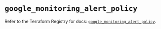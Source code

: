 # `google_monitoring_alert_policy`

Refer to the Terraform Registry for docs: [`google_monitoring_alert_policy`](https://registry.terraform.io/providers/hashicorp/google-beta/6.23.0/docs/resources/google_monitoring_alert_policy).
